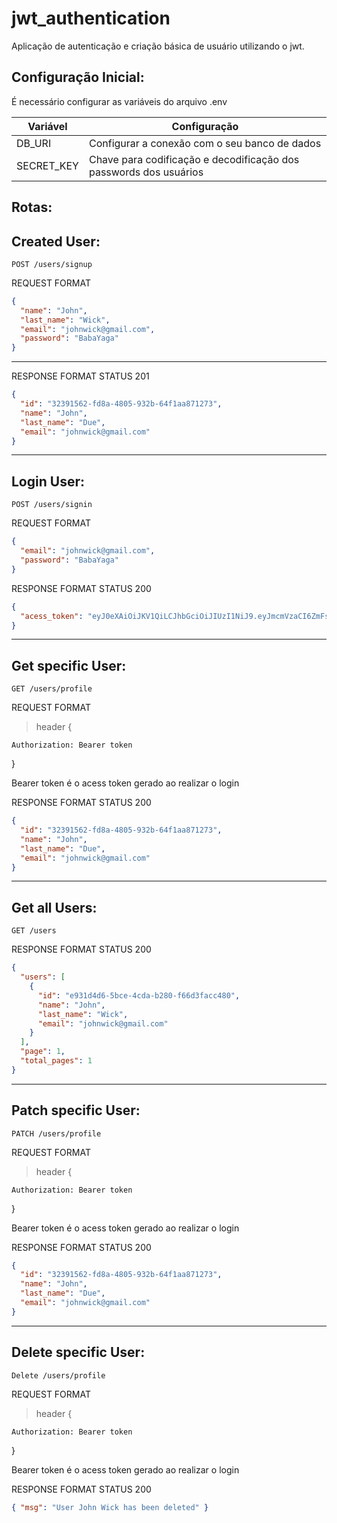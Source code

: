 # jwt_authentication

Aplicação de autenticação e criação básica de usuário utilizando o jwt.

## Configuração Inicial:

É necessário configurar as variáveis do arquivo .env

| Variável   | Configuração                                                      |
| ---------- | ----------------------------------------------------------------- |
| DB_URI     | Configurar a conexão com o seu banco de dados                     |
| SECRET_KEY | Chave para codificação e decodificação dos passwords dos usuários |

## Rotas:

## Created User:

`POST /users/signup`

REQUEST FORMAT

```json
{
  "name": "John",
  "last_name": "Wick",
  "email": "johnwick@gmail.com",
  "password": "BabaYaga"
}
```

---

RESPONSE FORMAT STATUS 201

```json
{
  "id": "32391562-fd8a-4805-932b-64f1aa871273",
  "name": "John",
  "last_name": "Due",
  "email": "johnwick@gmail.com"
}
```

---

## Login User:

`POST /users/signin`

REQUEST FORMAT

```json
{
  "email": "johnwick@gmail.com",
  "password": "BabaYaga"
}
```

RESPONSE FORMAT STATUS 200

```json
{
  "acess_token": "eyJ0eXAiOiJKV1QiLCJhbGciOiJIUzI1NiJ9.eyJmcmVzaCI6ZmFsc2UsImlhdCI6MTY0NzM2NTcxNiwianRpIjoiYjRhOTdlOWEtNjVmNS00ZGM3LTg4OTAtOTY5ZmY2MjE1YzA4IiwidHlwZSI6ImFjY2VzcyIsInN1YiI6eyJpZCI6IjMyMzkxNTYyLWZkOGEtNDgwNS05MzJiLTY0ZjFhYTg3MTI3MyIsIm5hbWUiOiJHZXJhbGRvIiwibGFzdF9uYW1lIjoiU2FybWVudG8iLCJlbWFpbCI6ImdlcmFzYXJtZW50b0BvdXRsb29rLmNvbSJ9LCJuYmYiOjE2NDczNjU3MTYsImV4cCI6MTY0NzM2NjYxNn0.5ArwUpmOjcw4nOoqw4M61tkhbQtKN8Onvon3-jgL82M"
}
```

---

## Get specific User:

`GET /users/profile`

REQUEST FORMAT

> header {

    Authorization: Bearer token

}

Bearer token é o acess token gerado ao realizar o login

RESPONSE FORMAT STATUS 200

```json
{
  "id": "32391562-fd8a-4805-932b-64f1aa871273",
  "name": "John",
  "last_name": "Due",
  "email": "johnwick@gmail.com"
}
```

---

## Get all Users:

`GET /users`

RESPONSE FORMAT STATUS 200

```json
{
  "users": [
    {
      "id": "e931d4d6-5bce-4cda-b280-f66d3facc480",
      "name": "John",
      "last_name": "Wick",
      "email": "johnwick@gmail.com"
    }
  ],
  "page": 1,
  "total_pages": 1
}
```

---

## Patch specific User:

`PATCH /users/profile`

REQUEST FORMAT

> header {

    Authorization: Bearer token

}

Bearer token é o acess token gerado ao realizar o login

RESPONSE FORMAT STATUS 200

```json
{
  "id": "32391562-fd8a-4805-932b-64f1aa871273",
  "name": "John",
  "last_name": "Due",
  "email": "johnwick@gmail.com"
}
```

---

## Delete specific User:

`Delete /users/profile`

REQUEST FORMAT

> header {

    Authorization: Bearer token

}

Bearer token é o acess token gerado ao realizar o login

RESPONSE FORMAT STATUS 200

```json
{ "msg": "User John Wick has been deleted" }
```

